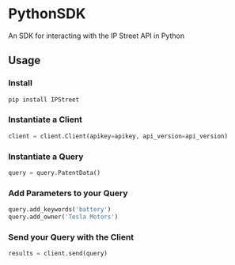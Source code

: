 # PythonSDK
An SDK for interacting with the IP Street API in Python

## Usage
### Install
```python
pip install IPStreet
```
### Instantiate a Client
```python
client = client.Client(apikey=apikey, api_version=api_version)
```
### Instantiate a Query
```python
query = query.PatentData()
```
### Add Parameters to your Query
```python
query.add_keywords('battery')
query.add_owner('Tesla Motors')
```
### Send your Query with the Client
```python
results = client.send(query)
```
